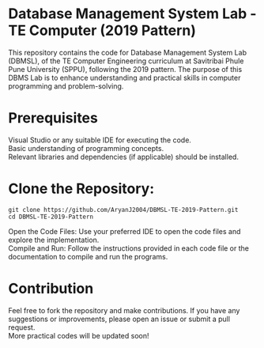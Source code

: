 # Database Management System Lab - TE Computer (2019 Pattern)

This repository contains the code for Database Management System Lab (DBMSL), of the TE Computer Engineering curriculum at Savitribai Phule Pune University (SPPU), following the 2019 pattern. The purpose of this DBMS Lab is to enhance understanding and practical skills in computer programming and problem-solving.

# Prerequisites
Visual Studio or any suitable IDE for executing the code. <br>
Basic understanding of programming concepts. <br>
Relevant libraries and dependencies (if applicable) should be installed.

# Clone the Repository:
```
git clone https://github.com/AryanJ2004/DBMSL-TE-2019-Pattern.git
cd DBMSL-TE-2019-Pattern
```
Open the Code Files: Use your preferred IDE to open the code files and explore the implementation. <br>
Compile and Run: Follow the instructions provided in each code file or the documentation to compile and run the programs.

# Contribution
Feel free to fork the repository and make contributions. If you have any suggestions or improvements, please open an issue or submit a pull request. <br>More practical codes will be updated soon! 
